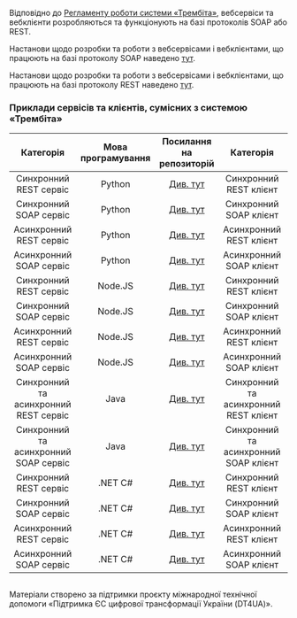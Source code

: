 Відповідно до [Регламенту роботи системи «Трембіта»](https://portal.trembita.gov.ua/media/website-media/Регламент_Трембіта_v4.0.pdf), вебсервіси та вебклієнти розробляються та функціонують на базі протоколів SOAP або REST.

Настанови щодо розробки та роботи з вебсервісами і вебклієнтами, що працюють на базі протоколу SOAP наведено [тут](https://github.com/MadCat-88/Services-development-for-Trembita-system/blob/main/SOAP%20services%20development%20for%20Trembita%20system.md).

Настанови щодо розробки та роботи з вебсервісами і вебклієнтами, що працюють на базі протоколу REST наведено [тут](https://github.com/MadCat-88/Services-development-for-Trembita-system/blob/main/REST%20services%20development%20for%20Trembita%20system.md).

### Приклади сервісів та клієнтів, сумісних з системою «Трембіта»

|        Категорія                      | Мова програмування |                    Посилання на репозиторій                   |        Категорія                       | Мова програмування |                    Посилання на репозиторій                    |
|:-------------------------------------:|:------------------:|:-------------------------------------------------------------:|:--------------------------------------:|:------------------:|:--------------------------------------------------------------:|
| Синхронний REST сервіс                |       Python       | [Див. тут](https://github.com/MadCat-88/Trembita_Py_R_SyncSrv)| Синхронний REST клієнт                 |       Python       | [Див. тут](https://github.com/MadCat-88/Trembita_Py_R_SyncCli) |
| Синхронний SOAP сервіс                |       Python       | [Див. тут](https://github.com/MadCat-88/Trembita_Py_S_SyncSrv)| Синхронний SOAP клієнт                 |       Python       | [Див. тут](https://github.com/MadCat-88/Trembita_Py_S_SyncCli) |
| Асинхронний REST сервіс               |       Python       |                          [Див. тут]()                         | Асинхронний REST клієнт                |       Python       |                          [Див. тут]()                          |
| Асинхронний SOAP сервіс               |       Python       |                          [Див. тут]()                         | Асинхронний SOAP клієнт                |       Python       |                          [Див. тут]()                          |
| Синхронний REST сервіс                |      Node.JS       | [Див. тут](https://github.com/MadCat-88/Trembita_JS_R_SyncSrv)| Синхронний REST клієнт                 |      Node.JS       | [Див. тут](https://github.com/MadCat-88/Trembita_JS_R_SyncCli) |
| Синхронний SOAP сервіс                |      Node.JS       |                          [Див. тут]()                         | Синхронний SOAP клієнт                 |      Node.JS       |                          [Див. тут]()                          |
| Асинхронний REST сервіс               |      Node.JS       |                          [Див. тут]()                         | Асинхронний REST клієнт                |      Node.JS       |                          [Див. тут]()                          |
| Асинхронний SOAP сервіс               |      Node.JS       |                          [Див. тут]()                         | Асинхронний SOAP клієнт                |      Node.JS       |                          [Див. тут]()                          |
| Синхронний та асинхронний REST сервіс |        Java        | [Див. тут](https://github.com/MadCat-88/Trembita_J_R_SyncSrv) | Синхронний та асинхронний REST клієнт  |        Java        | [Див. тут](https://github.com/MadCat-88/Trembita_J_R_SyncCli)  |
| Синхронний та асинхронний SOAP сервіс |        Java        | [Див. тут](https://github.com/MadCat-88/Trembita_J_S_SyncSrv) | Синхронний та асинхронний SOAP клієнт  |        Java        | [Див. тут](https://github.com/MadCat-88/Trembita_J_S_SyncCli)  |
| Синхронний REST сервіс                |      .NET C#       |                          [Див. тут]()                         | Синхронний REST клієнт                 |      .NET C#       |                           [Див. тут]()                         |
| Синхронний SOAP сервіс                |      .NET C#       |                          [Див. тут]()                         | Синхронний SOAP клієнт                 |      .NET C#       |                           [Див. тут]()                         |
| Асинхронний REST сервіс               |      .NET C#       |                          [Див. тут]()                         | Асинхронний REST клієнт                |      .NET C#       |                           [Див. тут]()                         |
| Асинхронний SOAP сервіс               |      .NET C#       |                          [Див. тут]()                         | Асинхронний SOAP клієнт                |      .NET C#       |                           [Див. тут]()                         |


 ## 
Матеріали створено за підтримки проєкту міжнародної технічної допомоги «Підтримка ЄС цифрової трансформації України (DT4UA)».

